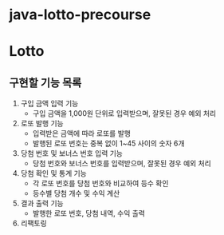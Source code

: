 # java-lotto-precourse

# Lotto

## 구현할 기능 목록

1. 구입 금액 입력 기능
   - 구입 금액을 1,000원 단위로 입력받으며, 잘못된 경우 예외 처리
2. 로또 발행 기능
   - 입력받은 금액에 따라 로또를 발행
   - 발행된 로또 번호는 중복 없이 1~45 사이의 숫자 6개
3. 당첨 번호 및 보너스 번호 입력 기능
   - 당첨 번호와 보너스 번호를 입력받으며, 잘못된 경우 예외 처리
4. 당첨 확인 및 통계 기능
   - 각 로또 번호를 당첨 번호와 비교하여 등수 확인
   - 등수별 당첨 개수 및 수익 계산
5. 결과 출력 기능
   - 발행한 로또 번호, 당첨 내역, 수익 출력
6. 리팩토링
